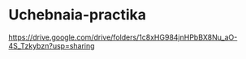 # Uchebnaia-practika
https://drive.google.com/drive/folders/1c8xHG984jnHPbBX8Nu_aO-4S_Tzkybzn?usp=sharing
